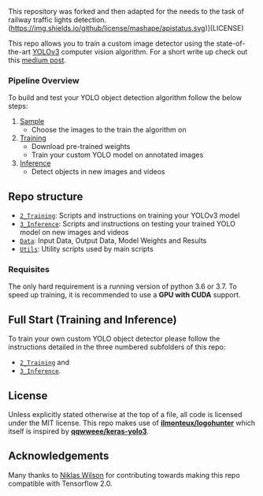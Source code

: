 This repository was forked and then adapted for the needs to the task of railway traffic lights detection.
(https://img.shields.io/github/license/mashape/apistatus.svg)](LICENSE)

This repo allows you to train a custom image detector using the state-of-the-art [YOLOv3](https://pjreddie.com/darknet/yolo/) computer vision algorithm. For a short write up check out this [medium post](https://medium.com/@muehle/how-to-train-your-own-yolov3-detector-from-scratch-224d10e55de2). 

### Pipeline Overview

To build and test your YOLO object detection algorithm follow the below steps:
 1. [Sample](boX.py)
 	- Choose the images to the train the algorithm on
 2. [Training](/2_Training/)
 	- Download pre-trained weights
 	- Train your custom YOLO model on annotated images 
 3. [Inference](/3_Inference/)
 	- Detect objects in new images and videos

## Repo structure

+ [`2_Training`](/2_Training/): Scripts and instructions on training your YOLOv3 model
+ [`3_Inference`](/3_Inference/): Scripts and instructions on testing your trained YOLO model on new images and videos
+ [`Data`](/Data/): Input Data, Output Data, Model Weights and Results
+ [`Utils`](/Utils/): Utility scripts used by main scripts

### Requisites

The only hard requirement is a running version of python 3.6 or 3.7.
To speed up training, it is recommended to use a **GPU with CUDA** support. 

## Full Start (Training and Inference)

To train your own custom YOLO object detector please follow the instructions detailed in the three numbered subfolders of this repo:
- [`2_Training`](/2_Training/) and
- [`3_Inference`](/3_Inference/).

## License

Unless explicitly stated otherwise at the top of a file, all code is licensed under the MIT license. This repo makes use of [**ilmonteux/logohunter**](https://github.com/ilmonteux/logohunter) which itself is inspired by [**qqwweee/keras-yolo3**](https://github.com/qqwweee/keras-yolo3).

## Acknowledgements
Many thanks to [Niklas Wilson](https://github.com/NiklasWilson) for contributing towards making this repo compatible with Tensorflow 2.0.
